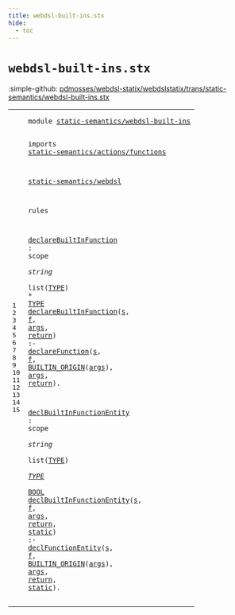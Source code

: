 ```yaml
---
title: webdsl-built-ins.stx
hide:
  - toc
---
```


# `webdsl-built-ins.stx`

:simple-github: [pdmosses/webdsl-statix/webdslstatix/trans/static-semantics/webdsl-built-ins.stx]

[pdmosses/webdsl-statix/webdslstatix/trans/static-semantics/webdsl-built-ins.stx]: https://github.com/pdmosses/webdsl-statix/blob/master/webdslstatix/trans/static-semantics/webdsl-built-ins.stx "The source file on GitHub"

<div class="stx"><table class="highlighttable"><tbody><tr><td class="linenos"><div class="linenodiv"><pre><span></span>1
2
3
4
5
6
7
8
9
10
11
12
13
14
15
</pre></div></td>
<td class="code"><pre><code><span class="keyword">module</span> <a href="../webdsl-ac.stx/#static-semantics/webdsl-built-ins_232_265" id="static-semantics/webdsl-built-ins_7_40" title="Referenced at ../webdsl-ac.stx line 13; ../actions/built-ins.stx line 5; ../entities/built-ins.stx line 9; ../types/built-ins.stx line 7"><span class="token sort_Id">static-semantics/webdsl-built-ins</span></a>

<span class="keyword">imports</span>
  <a href="../actions/functions.stx/#static-semantics/actions/functions_7_41" id="static-semantics/actions/functions_52_86" title="Defined at ../actions/functions.stx line 1"><span class="token sort_Id">static-semantics/actions/functions</span></a>

  <a href="../webdsl.stx/#static-semantics/webdsl_7_30" id="static-semantics/webdsl_90_113" title="Defined at ../webdsl.stx line 1"><span class="token sort_Id">static-semantics/webdsl</span></a>

<span class="keyword">rules</span>

  <a href="#declareBuiltInFunction_186_208" id="declareBuiltInFunction_124_146" title="Referenced at line 11; ../webdsl-ac.stx line 32, 33, 34; ../actions/built-ins.stx line 26, 27, 28, 29, 30, 31, 32, 33, 34, 35, 36, 37, 39, 40, 42, 44, 45, 46, 48, 50, 51, 52, 53, 55, 56, 57, 59, 60, 62, 63, 64, 65, 66, 67, 69; ../entities/built-ins.stx line 26, 27, 28"><span class="token sort_Id">declareBuiltInFunction</span></a> <span class="operator">:</span> <span class="cons_ScopeSort">scope</span> <span class="operator">*</span> <span class="cons_StringSort">string</span> <span class="operator">*</span> <span class="keyword">list</span><span class="operator">(</span><span class="cons_SimpleSort"><a href="../webdsl.stx/#TYPE_669_673" id="TYPE_171_175" title="Defined at ../webdsl.stx line 29"><span class="token sort_Id">TYPE</span></a></span><span class="operator">)</span> <span class="operator">*</span> <span class="cons_SimpleSort"><a href="../webdsl.stx/#TYPE_669_673" id="TYPE_179_183" title="Defined at ../webdsl.stx line 29"><span class="token sort_Id">TYPE</span></a></span>
  <a href="#declareBuiltInFunction_124_146" id="declareBuiltInFunction_186_208" title="Defined at line 10"><span class="token sort_Id">declareBuiltInFunction</span></a><span class="operator">(</span><span class="cons_Var"><a href="#s_248_249" id="s_209_210" title="Referenced at line 11"><span class="token sort_Id">s</span></a></span><span class="operator">,</span> <span class="cons_Var"><a href="#f_251_252" id="f_212_213" title="Referenced at line 11"><span class="token sort_Id">f</span></a></span><span class="operator">,</span> <span class="cons_Var"><a href="#args_269_273" id="args_215_219" title="Referenced at line 11, 11"><span class="token sort_Id">args</span></a></span><span class="operator">,</span> <span class="cons_Var"><a href="#return_282_288" id="return_221_227" title="Referenced at line 11"><span class="token sort_Id">return</span></a></span><span class="operator">)</span> <span class="operator">:-</span> <a href="../webdsl.stx/#declareFunction_8746_8761" id="declareFunction_232_247" title="Defined at ../webdsl.stx line 217"><span class="token sort_Id">declareFunction</span></a><span class="operator">(</span><span class="cons_Var"><a href="#s_209_210" id="s_248_249" title="Defined at line 11"><span class="token sort_Id">s</span></a></span><span class="operator">,</span> <span class="cons_Var"><a href="#f_212_213" id="f_251_252" title="Defined at line 11"><span class="token sort_Id">f</span></a></span><span class="operator">,</span> <span class="cons_Op"><a href="../webdsl.stx/#BUILTIN_ORIGIN_964_978" id="BUILTIN_ORIGIN_254_268" title="Defined at ../webdsl.stx line 39"><span class="token sort_Id">BUILTIN_ORIGIN</span></a><span class="operator">(</span><span class="cons_Var"><a href="#args_215_219" id="args_269_273" title="Defined at line 11"><span class="token sort_Id">args</span></a></span>)</span><span class="operator">,</span> <span class="cons_Var"><a href="#args_215_219" id="args_276_280" title="Defined at line 11"><span class="token sort_Id">args</span></a></span><span class="operator">,</span> <span class="cons_Var"><a href="#return_221_227" id="return_282_288" title="Defined at line 11"><span class="token sort_Id">return</span></a></span><span class="operator">).</span>

  <a href="#declBuiltInFunctionEntity_366_391" id="declBuiltInFunctionEntity_294_319" title="Referenced at line 14; ../types/built-ins.stx line 122, 125, 126, 127, 128, 132, 133, 134, 135, 136, 139, 140, 141, 142, 143"><span class="token sort_Id">declBuiltInFunctionEntity</span></a> <span class="operator">:</span> <span class="cons_ScopeSort">scope</span> <span class="operator">*</span> <span class="cons_StringSort">string</span> <span class="operator">*</span> <span class="keyword">list</span><span class="operator">(</span><span class="cons_SimpleSort"><a href="../webdsl.stx/#TYPE_669_673" id="TYPE_344_348" title="Defined at ../webdsl.stx line 29"><span class="token sort_Id">TYPE</span></a></span><span class="operator">)</span> <span class="operator">*</span> <span class="cons_SimpleSort"><a href="../webdsl.stx/#TYPE_669_673" id="TYPE_352_356" title="Defined at ../webdsl.stx line 29"><span class="token sort_Id">TYPE</span></a></span> <span class="operator">*</span> <span class="cons_SimpleSort"><a href="../webdsl.stx/#BOOL_697_701" id="BOOL_359_363" title="Defined at ../webdsl.stx line 30"><span class="token sort_Id">BOOL</span></a></span>
  <a href="#declBuiltInFunctionEntity_294_319" id="declBuiltInFunctionEntity_366_391" title="Defined at line 13"><span class="token sort_Id">declBuiltInFunctionEntity</span></a><span class="operator">(</span><span class="cons_Var"><a href="#s_446_447" id="s_392_393" title="Referenced at line 15"><span class="token sort_Id">s</span></a></span><span class="operator">,</span> <span class="cons_Var"><a href="#f_449_450" id="f_395_396" title="Referenced at line 15"><span class="token sort_Id">f</span></a></span><span class="operator">,</span> <span class="cons_Var"><a href="#args_467_471" id="args_398_402" title="Referenced at line 15, 15"><span class="token sort_Id">args</span></a></span><span class="operator">,</span> <span class="cons_Var"><a href="#return_480_486" id="return_404_410" title="Referenced at line 15"><span class="token sort_Id">return</span></a></span><span class="operator">,</span> <span class="cons_Var"><a href="#static_488_494" id="static_412_418" title="Referenced at line 15"><span class="token sort_Id">static</span></a></span><span class="operator">)</span> <span class="operator">:-</span>
    <a href="../actions/functions.stx/#declFunctionEntity_6277_6295" id="declFunctionEntity_427_445" title="Defined at ../actions/functions.stx line 133"><span class="token sort_Id">declFunctionEntity</span></a><span class="operator">(</span><span class="cons_Var"><a href="#s_392_393" id="s_446_447" title="Defined at line 14"><span class="token sort_Id">s</span></a></span><span class="operator">,</span> <span class="cons_Var"><a href="#f_395_396" id="f_449_450" title="Defined at line 14"><span class="token sort_Id">f</span></a></span><span class="operator">,</span> <span class="cons_Op"><a href="../webdsl.stx/#BUILTIN_ORIGIN_964_978" id="BUILTIN_ORIGIN_452_466" title="Defined at ../webdsl.stx line 39"><span class="token sort_Id">BUILTIN_ORIGIN</span></a><span class="operator">(</span><span class="cons_Var"><a href="#args_398_402" id="args_467_471" title="Defined at line 14"><span class="token sort_Id">args</span></a></span>)</span><span class="operator">,</span> <span class="cons_Var"><a href="#args_398_402" id="args_474_478" title="Defined at line 14"><span class="token sort_Id">args</span></a></span><span class="operator">,</span> <span class="cons_Var"><a href="#return_404_410" id="return_480_486" title="Defined at line 14"><span class="token sort_Id">return</span></a></span><span class="operator">,</span> <span class="cons_Var"><a href="#static_412_418" id="static_488_494" title="Defined at line 14"><span class="token sort_Id">static</span></a></span><span class="operator">).</span>
</code></pre></td></tr></tbody></table></div>